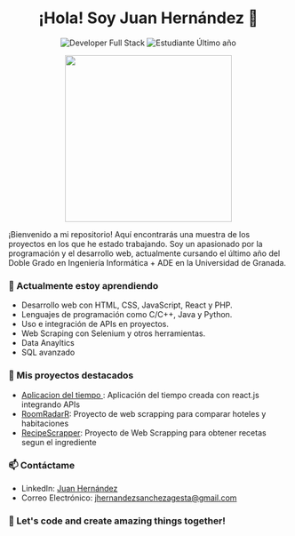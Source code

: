 <h1 align="center">¡Hola! Soy Juan Hernández 👋</h1>

<p align="center">
  <img src="https://img.shields.io/badge/Developer-Full%20Stack-brightgreen" alt="Developer Full Stack">
  <img src="https://img.shields.io/badge/Estudiante-Último año-brightgreen" alt="Estudiante Último año">
</p>

<p align="center">
  <img src="https://media.giphy.com/media/RbDKaczqWovIugyJmW/giphy.gif" width="300">
</p>

¡Bienvenido a mi repositorio! Aquí encontrarás una muestra de los proyectos en los que he estado trabajando. Soy un apasionado por la programación y el desarrollo web, actualmente cursando el último año del Doble Grado en Ingeniería Informática + ADE en la Universidad de Granada.

### 🌱 Actualmente estoy aprendiendo
- Desarrollo web con HTML, CSS, JavaScript, React y PHP.
- Lenguajes de programación como C/C++, Java y Python.
- Uso e integración de APIs en proyectos.
- Web Scraping con Selenium y otros herramientas.
- Data Anayltics
- SQL avanzado

### 🔭 Mis proyectos destacados
- [Aplicacion del tiempo ](https://github.com/juanhdezz/app_tiempo): Aplicación del tiempo creada con react.js integrando APIs
- [RoomRadarR](https://github.com/juanhdezz/RoomRadar-Scrapper): Proyecto de web scrapping para comparar hoteles y habitaciones 
- [RecipeScrapper](https://github.com/juanhdezz/recetas): Proyecto de Web Scrapping para obtener recetas segun el ingrediente

### 📫 Contáctame
- LinkedIn: [Juan Hernández](www.linkedin.com/in/juan-hernandez-sag)
- Correo Electrónico: jhernandezsanchezagesta@gmail.com

### 🚀 Let's code and create amazing things together!
